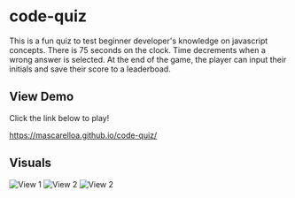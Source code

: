 # code-quiz

This is a fun quiz to test beginner developer's knowledge on javascript concepts. There is 75 seconds on the clock. Time decrements when a wrong answer is selected. At the end of the game, the player can input their initials and save their score to a leaderboad. 

## View Demo

Click the link below to play!

https://mascarelloa.github.io/code-quiz/

## Visuals

<img src="/assets/jsquiz1.png" alt="View  1"/>
<img src="/assets/jsquiz2.png" alt="View  2"/>
<img src="/assets/jsquiz3.png" alt="View  2"/>
